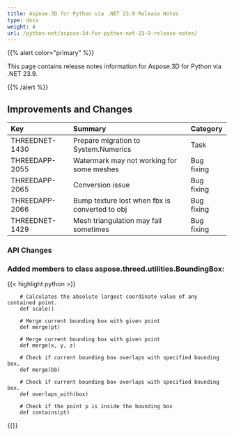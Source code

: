 ```yaml
---
title: Aspose.3D for Python via .NET 23.9 Release Notes
type: docs
weight: 4
url: /python-net/aspose-3d-for-python-net-23-9-release-notes/
---
```


{{% alert color="primary" %}}

This page contains release notes information for Aspose.3D for Python via .NET 23.9.

{{% /alert %}}
## **Improvements and Changes**

|**Key**|**Summary**|**Category**|
| :- | :- | :- |
| THREEDNET-1430 | Prepare migration to System.Numerics | Task |
| THREEDAPP-2055 | Watermark may not working for some meshes | Bug fixing |
| THREEDAPP-2065 | Conversion issue  | Bug fixing |
| THREEDAPP-2066 | Bump texture lost when fbx is converted to obj | Bug fixing |
| THREEDNET-1429 | Mesh triangulation may fail sometimes | Bug fixing |


### API Changes

### Added members to class **aspose.threed.utilities.BoundingBox**:

{{< highlight python >}}

        # Calculates the absolute largest coordinate value of any contained point.
        def scale()

        # Merge current bounding box with given point
        def merge(pt)

        # Merge current bounding box with given point
        def merge(x, y, z)

        # Check if current bounding box overlaps with specified bounding box. 
        def merge(bb)

        # Check if current bounding box overlaps with specified bounding box. 
        def overlaps_with(box)

        # Check if the point p is inside the bounding box
        def contains(pt)
{{</highlight>}}

